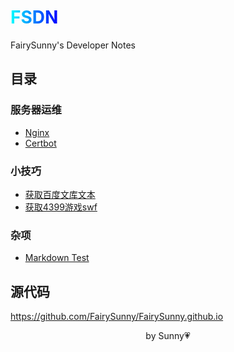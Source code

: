 <h1 id="FSDN"><span style="background: linear-gradient(to right, cyan, blue); background-clip: text; -webkit-background-clip: text; color: transparent;">FSDN</span></h1>

FairySunny's Developer Notes

## 目录

### 服务器运维

- [Nginx](index.html?server-maintenance/nginx)
- [Certbot](index.html?server-maintenance/certbot)

### 小技巧

- [获取百度文库文本](index.html?tricks/wenkudown)
- [获取4399游戏swf](index.html?tricks/4399swf)

### 杂项

- [Markdown Test](index.html?misc/markdown-test)

## 源代码

https://github.com/FairySunny/FairySunny.github.io

<p style="text-align: center">by Sunny💗</p>
